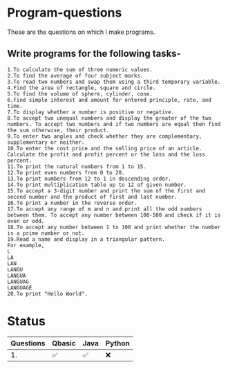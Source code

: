 # Program-questions
These are the questions on which I make programs.
## Write programs for the following tasks-

    1.To calculate the sum of three numeric values.
    2.To find the average of four subject marks.
    3.To read two numbers and swap them using a third temporary variable.
    4.Find the area of rectangle, square and circle.
    5.To find the volume of sphere, cylinder, cone.
    6.Find simple interest and amount for entered principle, rate, and time.
    7.To display whether a number is positive or negative.
    8.To accept two unequal numbers and display the greater of the two numbers. To accept two numbers and if two numbers are equal then find the sum otherwise, their product.
    9.To enter two angles and check whether they are complementary, supplementary or neither.
    10.To enter the cost price and the selling price of an article. Calculate the profit and profit percent or the loss and the loss percent.
    11.To print the natural numbers from 1 to 15.
    12.To print even numbers from 0 to 20.
    13.To print numbers from 12 to 1 in descending order.
    14.To print multiplication table up to 12 of given number.
    15.To accept a 3-digit number and print the sum of the first and second number and the product of first and last number.
    16.To print a number in the reverse order.
    17.To accept any range of m and n and print all the odd numbers between them. To accept any number between 100-500 and check if it is even or odd.
    18.To accept any number between 1 to 100 and print whether the number is a prime number or not.
    19.Read a name and display in a triangular pattern.
    For example,
    L
    LA
    LAN
    LANGU
    LANGUA
    LANGUAG
    LANGUAGE
    20.To print "Hello World".

# Status
| Questions | Qbasic | Java | Python | 
|-|-|-|-|
|1.| ✅ | ✅ | ❌ |
